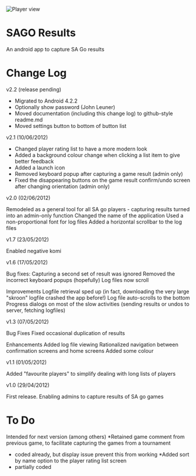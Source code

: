 ![Player view](https://www.dropbox.com/s/rx42c6tjaagec47/Screenshot_2015-03-11-08-23-52.png "Player View")

SAGO Results
===========

An android app to capture SA Go results

Change Log
===========

v2.2 (release pending)

* Migrated to Android 4.2.2
* Optionally show password (John Leuner)
* Moved documentation (including this change log) to github-style readme.md
* Moved settings button to bottom of button list

v2.1 (10/06/2012)

* Changed player rating list to have a more modern look
* Added a background colour change when clicking a list item to give better feedback
* Added a launch icon
* Removed keyboard popup after capturing a game result (admin only)
* Fixed the disappearing buttons on the game result confirm/undo screen after changing orientation (admin only)

v2.0 (02/06/2012)

Remodeled as a general tool for all SA go players - capturing results turned into an admin-only function
Changed the name of the application
Used a non-proportional font for log files
Added a horizontal scrollbar to the log files

v1.7 (23/05/2012)

Enabled negative komi

v1.6 (17/05/2012)

Bug fixes:
Capturing a second set of result was ignored
Removed the incorrect keyboard popups (hopefully)
Log files now scroll

Improvements
Logfile retrieval sped up (in fact, downloading the very large "skroon" logfile crashed the app before!)
Log file auto-scrolls to the bottom
Progress dialogs on most of the slow activities (sending results or undos to server, fetching logfiles)

v1.3 (07/05/2012)

Bug Fixes
Fixed occasional duplication of results

Enhancements
Added log file viewing
Rationalized navigation between confirmation screens and home screens
Added some colour

v1.1 (01/05/2012)

Added "favourite players" to simplify dealing with long lists of players

v1.0 (29/04/2012)

First release. Enabling admins to capture results of SA go games

To Do
=====

Intended for next version (among others)
*Retained game comment from previous game, to facilitate capturing the games from a tournament
  * coded already, but display issue prevent this from working
*Added sort by name option to the player rating list screen
  * partially coded

